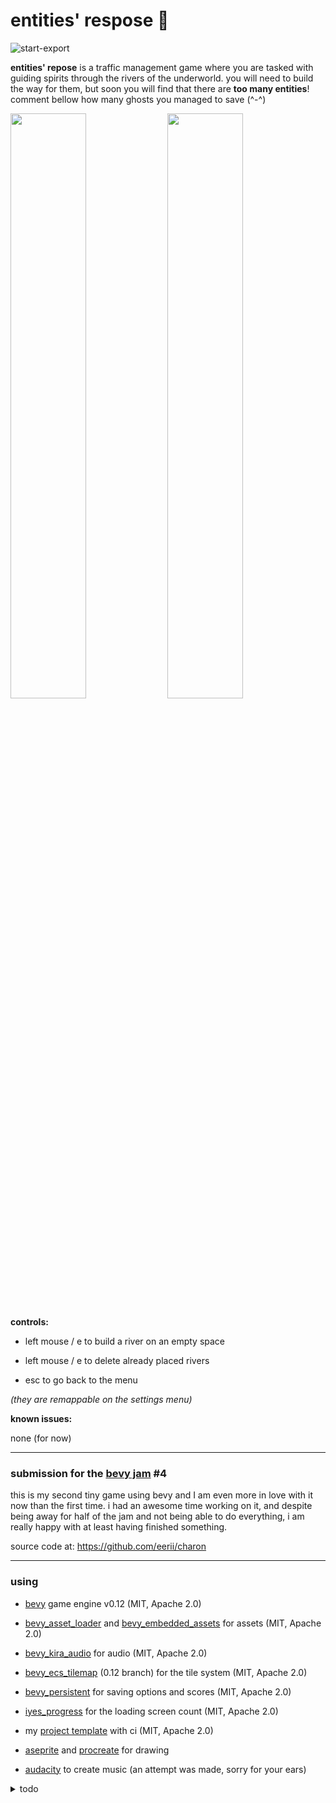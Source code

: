 # entities' respose 🚣

![start-export](https://github.com/eerii/charon/assets/22449369/eb9023e2-9c4f-4b20-ae4c-f8129d1a5b5e)

**entities' repose** is a traffic management game where you are tasked with guiding spirits through the rivers of the underworld. you will need to build the way for them, but soon you will find that there are **too many entities**! comment bellow how many ghosts you managed to save (^-^)

<p float="left">
  <img src="https://github.com/eerii/charon/assets/22449369/e2575f22-9262-42aa-b787-e14fa93a1fdf" width="49%" />
  <img src="https://github.com/eerii/charon/assets/22449369/711ff13c-2056-481e-953f-db34f6695474" width="49%" />
</p>

**controls:**

- left mouse / e to build a river on an empty space

- left mouse / e to delete already placed rivers

- esc to go back to the menu

*(they are remappable on the settings menu)*

**known issues:** 

none (for now)

---

### submission for the [bevy jam](https://itch.io/jam/bevy-jam-4) #4

this is my second tiny game using bevy and I am even more in love with it now than the first time. i had an awesome time working on it, and despite being away for half of the jam and not being able to do everything, i am really happy with at least having finished something.

source code at: <https://github.com/eerii/charon>

---

### using

- [bevy](https://github.com/bevyengine/bevy) game engine v0.12 (MIT, Apache 2.0)

- [bevy_asset_loader](https://github.com/NiklasEi/bevy_asset_loader) and [bevy_embedded_assets](https://github.com/vleue/bevy_embedded_assets) for assets (MIT, Apache 2.0)

- [bevy_kira_audio](https://github.com/NiklasEi/bevy_kira_audio) for audio (MIT, Apache 2.0)

- [bevy_ecs_tilemap](https://github.com/StarArawn/bevy_ecs_tilemap) (0.12 branch) for the tile system (MIT, Apache 2.0)

- [bevy_persistent](https://github.com/umut-sahin/bevy-persistent) for saving options and scores (MIT, Apache 2.0)

- [iyes_progress](https://github.com/IyesGames/iyes_progress) for the loading screen count (MIT, Apache 2.0)

- my [project template](https://github.com/eerii/hello-bevy) with ci (MIT, Apache 2.0)

- [aseprite](https://www.aseprite.org/) and [procreate](https://procreate.com/) for drawing

- [audacity](https://github.com/audacity/audacity) to create music (an attempt was made, sorry for your ears)

<details>
    <summary>todo</summary>

- [x] base systems (finde) 0.1
    - [x] compile and test builds (web, local)
    - [x] tilemap basics
    - [x] draw tiles
    - [x] spawn entities
    - [x] basic pathfinding

- [x] improved core (jue, vie) 0.2
    - [x] improved pathfinding
    - [x] bouncy collisions
    - [x] autotile shapes

- [x] mvp gameplay loop (sab mañ) 0.3
    - [x] game score
    - [x] multiple start/end points
    - [x] spawn end points
    - [x] lose timer and visual feedback

- [x] important tweaks (dom) 0.4
    - [x] add sprites
    - [x] zoom out screen
    - [x] limited path tiles
    - [x] overlay ui

- [ ] new features (lun)
    - [x] end screen (win/lose)
    - [x] restart game
    - [x] main menu with image
    - [x] music 
    - [x] tutorial text
    - [x] fullscreen
    - [x] let the player know no tiles left
    - [x] initial text when less than 30 entities 
    - [ ] sounds (ui, entities)

- [ ] playtesting and bugfixing (lun)
    - [x] review settings menu
    - [ ] profiling and optimization

- [ ] presentation (lun)
    - [x] write readme
    - [x] write jam page
    - [ ] submit game

- [ ] would be nice (???)
    - [x] animations
    - [ ] other river types + bridges
    - [ ] other spirit behaviour
    - [ ] better path drawing 
    - [ ] alternate paths
    - [ ] improve lose timer
    - [ ] spirit dialogues
    - [ ] tweening and animation
    - [ ] tiles only despawn after no entities are in them

</details>
